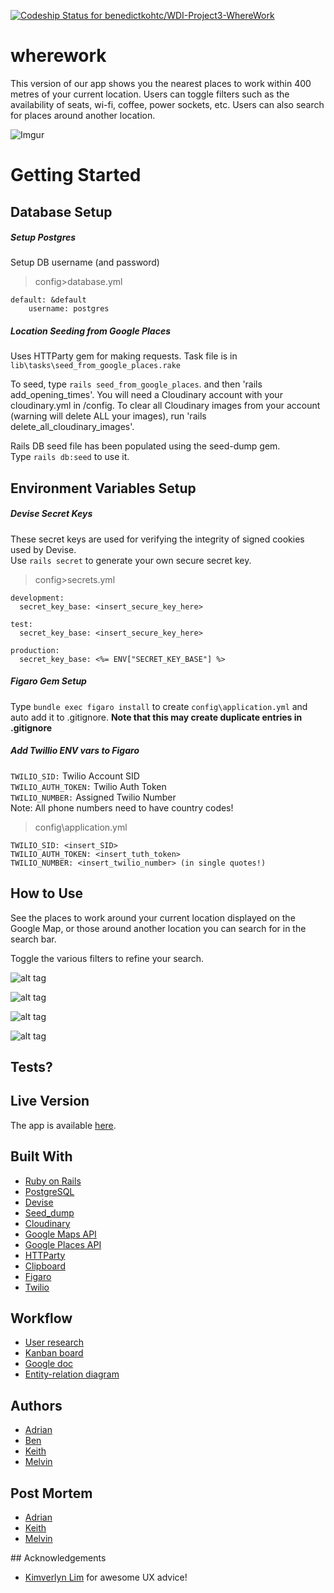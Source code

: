 [ ![Codeship Status for benedictkohtc/WDI-Project3-WhereWork](https://app.codeship.com/projects/3e284e50-d555-0134-2621-0eb6a9a7540b/status?branch=master)](https://app.codeship.com/projects/202447)

# wherework

This version of our app shows you the nearest places to work within 400 metres of your current location. Users can toggle filters such as the availability of seats, wi-fi, coffee, power sockets, etc. Users can also search for places around another location.

![Imgur](http://i.imgur.com/LNu8GWD.png)

# Getting Started

## Database Setup
##### Setup Postgres  
Setup DB username (and password)

> config>database.yml

    default: &default  
        username: postgres

##### Location Seeding from Google Places
Uses HTTParty gem for making requests. Task file is in `lib\tasks\seed_from_google_places.rake`

To seed, type `rails seed_from_google_places`. and then 'rails add_opening_times'. You will need a Cloudinary account with your cloudinary.yml in /config. To clear all Cloudinary images from your account (warning will delete ALL your images), run 'rails delete_all_cloudinary_images'.

Rails DB seed file has been populated using the seed-dump gem.  
Type `rails db:seed` to use it.

## Environment Variables Setup
##### Devise Secret Keys  
These secret keys are used for verifying the integrity of signed cookies used by Devise.  
Use `rails secret` to generate your own secure secret key.

> config>secrets.yml

    development:
      secret_key_base: <insert_secure_key_here>

    test:
      secret_key_base: <insert_secure_key_here>

    production:
      secret_key_base: <%= ENV["SECRET_KEY_BASE"] %>

##### Figaro Gem Setup
Type `bundle exec figaro install` to create `config\application.yml` and auto add it to .gitignore.
**Note that this may create duplicate entries in .gitignore**

##### Add Twillio ENV vars to Figaro

`TWILIO_SID:` Twilio Account SID  
`TWILIO_AUTH_TOKEN:` Twilio Auth Token  
`TWILIO_NUMBER:` Assigned Twilio Number  
Note: All phone numbers need to have country codes!

> config\application.yml

    TWILIO_SID: <insert_SID>
    TWILIO_AUTH_TOKEN: <insert_tuth_token>
    TWILIO_NUMBER: <insert_twilio_number> (in single quotes!)

## How to Use

See the places to work around your current location displayed on the Google Map, or those around another location you can search for in the search bar.

Toggle the various filters to refine your search.

![alt tag](http://i.giphy.com/lFEEjXC25m8uY.gif)

![alt tag](http://i.giphy.com/xYtS7VnpMuEpy.gif)

![alt tag](http://i.giphy.com/kVfyJBg7pD1VS.gif)

![alt tag](http://i.giphy.com/9dEByT5L0E2uk.gif)

## Tests?



## Live Version

The app is available [here](https://wherework.herokuapp.com/).

## Built With

* [Ruby on Rails](http://rubyonrails.org/)
* [PostgreSQL](https://www.postgresql.org/)
* [Devise](https://github.com/plataformatec/devise)
* [Seed_dump](https://github.com/rroblak/seed_dump)
* [Cloudinary](http://cloudinary.com/)
* [Google Maps API](https://developers.google.com/maps/)
* [Google Places API](https://developers.google.com/places/)
* [HTTParty](https://github.com/jnunemaker/httparty)
* [Clipboard](https://github.com/sadiqmmm/clipboard-rails)
* [Figaro](https://github.com/laserlemon/figaro)
* [Twilio](https://www.twilio.com/blog/2014/02/twilio-on-rails-integrating-twilio-with-your-rails-4-app.html)

## Workflow

* [User research](https://keith152.typeform.com/report/VPGkHU/q6Mh)
* [Kanban board](https://github.com/benedictkohtc/WDI-Project3-WhereWork/projects/1)
* [Google doc](https://docs.google.com/document/d/1PbUmWwnSvtdPrSZiPnzXaiuSnuTLBZ--ZdHJ2lwt2iU/edit?ts=589d76f8)
* [Entity-relation diagram](https://docs.google.com/spreadsheets/d/1KIO_9dBhnx9fjz8PFWqbmE0VqoEK7HaTetWNnj2VTyg/edit#gid=0)

## Authors

* [Adrian](https://github.com/adrianke77)
* [Ben](https://github.com/benedictkohtc)
* [Keith](https://github.com/wekkit)
* [Melvin](https://github.com/melvinthemok)

## Post Mortem

* [Adrian](https://medium.com/@adriankechongyang/how-i-learned-to-stop-worrying-and-love-resolving-merge-conflicts-44b7836f2d6a#.ne14gbq4p)
* [Keith](https://medium.com/@keithchia/how-the-tables-have-turned-2bfc7a616bba#.wshlrvcle)
* [Melvin](https://medium.com/@melvinmok/postmortem-ab95e5e96c26#.oyz9z17cz)

## Acknowledgements

* [Kimverlyn Lim](https://sg.linkedin.com/in/kimverlynlim) for awesome UX advice!
